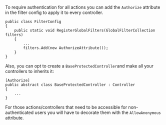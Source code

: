 To require authentication for all actions you can add the `Authorize` attribute in the filter config to apply it to every controller.

```
public class FilterConfig
{
    public static void RegisterGlobalFilters(GlobalFilterCollection filters)
    {
        ...
        filters.Add(new AuthorizeAttribute());
    }
}
```

Also, you can opt to create a `BaseProtectedController`and make all your controllers to inherits it:

```
[Authorize]
public abstract class BaseProtectedController : Controller
{
    ...
}
```

For those actions/controllers that need to be accessible for non-authenticated users you will have to decorate them with the `AllowAnonymous` attribute. 
